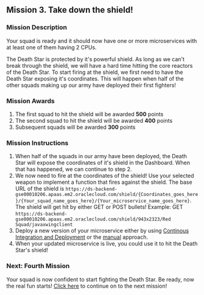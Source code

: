 ## Mission 3. Take down the shield! ##

### Mission Description ###

Your squad is ready and it should now have one or more microservices with at least one of them having 2 CPUs.

The Death Star is protected by it's powerful shield. As long as we can't break through the shield, we will have a hard time hitting the core reactors of the Death Star.
To start firing at the shield, we first need to have the Death Star exposing it's coordinates. This will happen when half of the other squads making up our army have deployed their first fighters!

### Mission Awards ###

1. The first squad to hit the shield will be awarded **500** points
2. The second squad to hit the shield will be awarded **400** points
3. Subsequent squads will be awarded **300** points

### Mission Instructions ###

1. When half of the squads in our army have been deployed, the Death Star will expose the coordinates of it's shield in the Dashboard. When that has happened, we can continue to step 2.
2. We now need to fire at the coordinates of the shield! Use your selected weapon to implement a function that fires against the shield. The base URL of the shield is ```https://ds-backend-gse00010206.apaas.em2.oraclecloud.com/shield/{Coordinates_goes_here}/{Your_squad_name_goes_here}/{Your_microservice_name_goes_here}```. The shield will get hit by either GET or POST bullets!
Example: GET ```https://ds-backend-gse00010206.apaas.em2.oraclecloud.com/shield/943x2323/Red Squad/javaxwingclient```
3. Deploy a new version of your microservice either by using [Continous Integration and Deployment](../deployment/deployment.md) or the [manual](../deployment/manually.md) approach. 
4. When your updated microservice is live, you could use it to hit the Death Star's shield!

### Next: Fourth Mission ###

Your squad is now confident to start fighting the Death Star. Be ready, now the real fun starts! [Click here](database.md) to continue on to the next mission!
